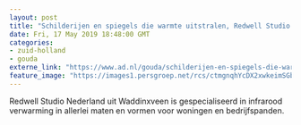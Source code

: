 ```yaml
---
layout: post
title: "Schilderijen en spiegels die warmte uitstralen, Redwell Studio uit Waddinxveen maakt het"
date: Fri, 17 May 2019 18:48:00 GMT
categories: 
- zuid-holland 
- gouda 
externe_link: "https://www.ad.nl/gouda/schilderijen-en-spiegels-die-warmte-uitstralen-redwell-studio-uit-waddinxveen-maakt-het~a3bf56e0/"
feature_image: "https://images1.persgroep.net/rcs/ctmgnqhYcDX2xwkeimSGbSNedwM/diocontent/148257253/_fitwidth/400/?appId=21791a8992982cd8da851550a453bd7f&quality=0.7"
---
```


Redwell Studio Nederland uit Waddinxveen is gespecialiseerd in infrarood verwarming in allerlei maten en vormen voor woningen en bedrijfspanden.

